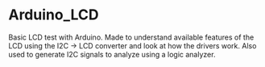 # Arduino_LCD
Basic LCD test with Arduino. Made to understand available features of the LCD using the I2C -> LCD converter and look at how the drivers work. Also used to generate I2C signals to analyze using a logic analyzer.